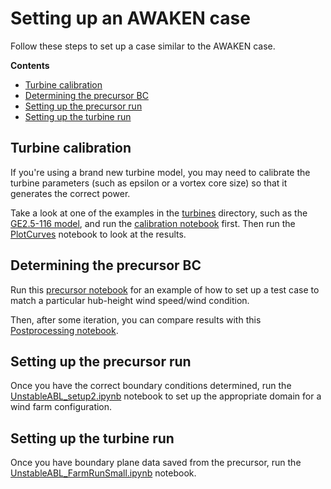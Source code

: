 # Setting up an AWAKEN case

Follow these steps to set up a case similar to the AWAKEN case.

**Contents**
- [Turbine calibration](#turbine-calibration)
- [Determining the precursor BC](#determining-the-precursor-bc)
- [Setting up the precursor run](#setting-up-the-precursor-run)
- [Setting up the turbine run](#setting-up-the-turbine-run)


## Turbine calibration  
If you're using a brand new turbine model, you may need to calibrate the turbine parameters (such as epsilon or a vortex core size) so that it generates the correct power.

Take a look at one of the examples in the [turbines](../turbines) directory, such as the [GE2.5-116 model](../turbines/GE2.5-116), and run the [calibration notebook](../turbines/GE2.5-116/RunCalibration_Joukowski_Eps5.00.ipynb) first.  Then run the [PlotCurves](../turbines/GE2.5-116/PlotCurves5.ipynb) notebook to look at the results.

## Determining the precursor BC 
Run this [precursor notebook](../precursor/UnstableABL1/precursor4_10m_largerdomain/KingPlains_unstable_precursor4_largerdomain.ipynb) for an example of how to set up a test case to match a particular hub-height wind speed/wind condition.

Then, after some iteration, you can compare results with this [Postprocessing notebook](../precursor/UnstableABL1/Postprocessing.ipynb).

## Setting up the precursor run
Once you have the correct boundary conditions determined, run the [UnstableABL_setup2.ipynb](UnstableABL_setup2.ipynb) notebook to set up the appropriate domain for a wind farm configuration.

## Setting up the turbine run
Once you have boundary plane data saved from the precursor, run the [UnstableABL_FarmRunSmall.ipynb](UnstableABL_FarmRunSmall.ipynb) notebook.

